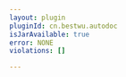 ```yaml
---
layout: plugin
pluginId: cn.bestwu.autodoc
isJarAvailable: true
error: NONE
violations: []

---
```

